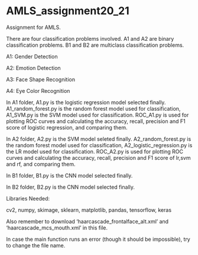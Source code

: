 # AMLS_assignment20_21

Assignment for AMLS.

There are four classification problems involved. A1 and A2 are binary classification problems. B1 and B2 are multiclass classification problems. 

A1: Gender Detection

A2: Emotion Detection

A3: Face Shape Recognition

A4: Eye Color Recognition

In A1 folder, A1.py is the logistic regression model selected finally. A1_random_forest.py is the random forest model used for classification, A1_SVM.py is the SVM model used for classification. ROC_A1.py is used for plotting ROC curves and calculating the accuracy, recall, precision and F1 score of logistic regression, and comparing them.

In A2 folder, A2.py is the SVM model seleted finally. A2_random_forest.py is the random forest model used for classification, A2_logistic_regression.py is the LR model used for classification. ROC_A2.py is used for plotting ROC curves and calculating the accuracy, recall, precision and F1 score of lr,svm and rf, and comparing them.

In B1 folder, B1.py is the CNN model selected finally.

In B2 folder, B2.py is the CNN model selected finally.

Libraries Needed:

cv2, numpy, skimage, sklearn, matplotlib, pandas, tensorflow, keras

Also remember to download ‘haarcascade_frontalface_alt.xml’ and ‘haarcascade_mcs_mouth.xml’ in this file.

In case the main function runs an error (though it should be impossible), try to change the file name.

